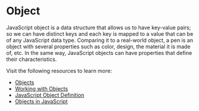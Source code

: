 # Object

JavaScript object is a data structure that allows us to have key-value pairs; so we can have distinct keys and each key is mapped to a value that can be of any JavaScript data type. Comparing it to a real-world object, a pen is an object with several properties such as color, design, the material it is made of, etc. In the same way, JavaScript objects can have properties that define their characteristics.

Visit the following resources to learn more:

- [Objects](https://javascript.info/object)
- [Working with Objects](https://developer.mozilla.org/en-US/docs/Web/JavaScript/Guide/Working_with_Objects)
- [JavaScript Object Definition](https://www.w3schools.com/js/js_object_definition.asp)
- [Objects in JavaScript ](https://www.geeksforgeeks.org/objects-in-javascript/)
